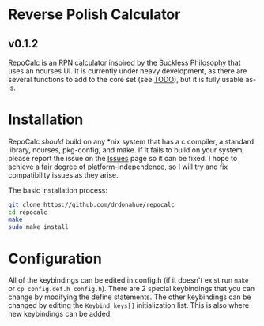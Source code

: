 # Reverse Polish Calculator
## v0.1.2

RepoCalc is an RPN calculator inspired by the [Suckless Philosophy](https://suckless.org/philosophy) that uses an ncurses UI. It is currently under heavy development, as there are
several functions to add to the core set (see [TODO](TODO.md)), but it is fully usable as-is. 

# Installation

RepoCalc *should* build on any \*nix system that has a c compiler, a standard library, ncurses, pkg-config, and make. If
it fails to build on your system, please report the issue on the [Issues](https://github.com/drdonahue/repocalc/issues) page
so it can be fixed. I hope to achieve a fair degree of platform-independence, so I will try and fix compatibility issues as they arise.

The basic installation process:

```bash
git clone https://github.com/drdonahue/repocalc
cd repocalc
make
sudo make install
```
# Configuration

All of the keybindings can be edited in config.h (if it doesn't exist run `make` or `cp config.def.h config.h`).
There are 2 special keybindings that you can change by modifying the define statements. The other keybindings can
be changed by editing the `Keybind keys[]` initialization list. This is also where new keybindings can be added.


